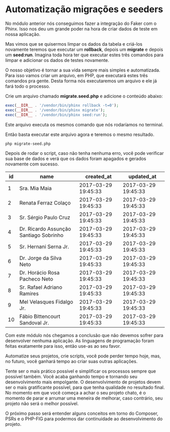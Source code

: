 # Automatização migrações e seeders

No módulo anterior nós conseguimos fazer a integração do Faker com o Phinx. Isso nos deu um grande poder na hora de criar dados de teste em nossa aplicação.

Mas vimos que se quisermos limpar os dados da tabela e criá-los novamente teremos que executar um **rollback**, depois um **migrate** e depois um **seed:run**. Imagina toda hora ter que executar estes três comandos para limpar e adicionar os dados de testes novamente.

O nosso objetivo é tornar a sua vida sempre mais simples e automatizada. Para isso vamos criar um arquivo, em PHP, que executará estes três comandos pra gente. Desta forma nós executaremos um arquivo e ele já fará todo o processo.

Crie um arquivo chamado **migrate.seed.php** e adicione o conteúdo abaixo:

```php
exec(__DIR__ . '/vendor/bin/phinx rollback -t=0');
exec(__DIR__ . '/vendor/bin/phinx migrate');
exec(__DIR__ . '/vendor/bin/phinx seed:run');
```

Este arquivo executa os mesmos comando que nós rodaríamos no terminal.

Então basta executar este arquivo agora e teremos o mesmo resultado.

`php migrate-seed.php`

Depois de rodar o script, caso não tenha nenhuma erro, você pode verificar sua base de dados e verá que os dados foram apagados e gerados novamente com sucesso.

| id | name | created\_at | updated\_at |
|----|-------- | --------------- | ----------------|
|  1 | Sra. Mia Maia                            | 2017-03-29 19:45:33 | 2017-03-29 19:45:33 |
|  2 | Renata Ferraz Colaço                     | 2017-03-29 19:45:33 | 2017-03-29 19:45:33 |
|  3 | Sr. Sérgio Paulo Cruz                    | 2017-03-29 19:45:33 | 2017-03-29 19:45:33 |
|  4 | Dr. Ricardo Assunção Santiago Sobrinho   | 2017-03-29 19:45:33 | 2017-03-29 19:45:33 |
|  5 | Sr. Hernani Serna Jr.                    | 2017-03-29 19:45:33 | 2017-03-29 19:45:33 |
|  6 | Dr. Jorge da Silva Neto                  | 2017-03-29 19:45:33 | 2017-03-29 19:45:33 |
|  7 | Dr. Horácio Rosa Pacheco Neto            | 2017-03-29 19:45:33 | 2017-03-29 19:45:33 |
|  8 | Sr. Rafael Adriano Ramires               | 2017-03-29 19:45:33 | 2017-03-29 19:45:33 |
|  9 | Mel Velasques Fidalgo Jr.                | 2017-03-29 19:45:33 | 2017-03-29 19:45:33 |
| 10 | Fábio Bittencourt Sandoval Jr.           | 2017-03-29 19:45:33 | 2017-03-29 19:45:33 |

Com este módulo nós chegamos a conclusão que não devemos sofrer para desenvolver nenhuma aplicação. As linguagens de programação foram feitas exatamente para isso, então use-as ao seu favor.

Automatize seus projetos, crie scripts, você pode perder tempo hoje, mas, no futuro, você ganhará tempo ao criar suas outras aplicações.

Tente ser o mais prático possível e simplificar os processos sempre que possível também. Você acaba ganhando tempo e tornando seu desenvolvimento mais empolgante. O desenvolvimento de projetos devem ser o mais gratificante possível, para que tenha qualidade no resultado final. No momento em que você começa a achar o seu projeto chato, é o momento de parar e arrumar uma meneira de melhorar, caso contrário, seu projeto não será o melhor possível.

O próximo passo será entender alguns conceitos em torno do Composer, PSRs e o PHP-FIG para podermos dar continuidade ao desenvolvimento do projeto.